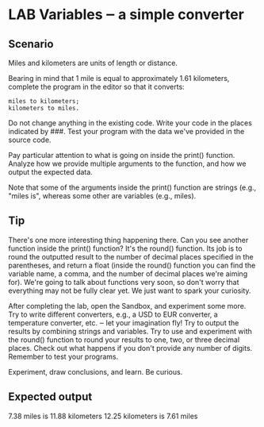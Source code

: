 # LAB   Variables ‒ a simple converter
## Scenario

Miles and kilometers are units of length or distance.

Bearing in mind that 1 mile is equal to approximately 1.61 kilometers, complete the program in the editor so that it converts:

    miles to kilometers;
    kilometers to miles.

Do not change anything in the existing code. Write your code in the places indicated by ###. Test your program with the data we've provided in the source code.

Pay particular attention to what is going on inside the print() function. Analyze how we provide multiple arguments to the function, and how we output the expected data.

Note that some of the arguments inside the print() function are strings (e.g., "miles is", whereas some other are variables (e.g., miles).
## Tip  

There's one more interesting thing happening there. Can you see another function inside the print() function? It's the round() function. Its job is to round the outputted result to the number of decimal places specified in the parentheses, and return a float (inside the round() function you can find the variable name, a comma, and the number of decimal places we're aiming for). We're going to talk about functions very soon, so don't worry that everything may not be fully clear yet. We just want to spark your curiosity.

After completing the lab, open the Sandbox, and experiment some more. Try to write different converters, e.g., a USD to EUR converter, a temperature converter, etc. ‒ let your imagination fly! Try to output the results by combining strings and variables. Try to use and experiment with the round() function to round your results to one, two, or three decimal places. Check out what happens if you don't provide any number of digits. Remember to test your programs.

Experiment, draw conclusions, and learn. Be curious.

## Expected output

7.38 miles is 11.88 kilometers
12.25 kilometers is 7.61 miles
